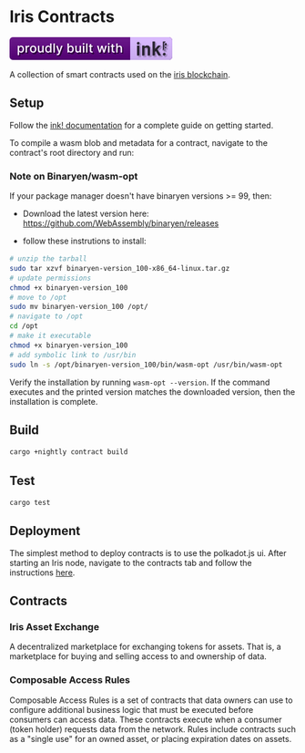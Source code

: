 # Iris Contracts

[![Built with ink!](https://raw.githubusercontent.com/paritytech/ink/master/.images/badge.svg)](https://github.com/paritytech/ink)

A collection of smart contracts used on the [iris blockchain](https://github.com/ideal-lab5/iris).

## Setup

Follow the [ink! documentation](https://paritytech.github.io/ink-docs/getting-started/setup) for a complete guide on getting started.

To compile a wasm blob and metadata for a contract, navigate to the contract's root directory and run:

### Note on Binaryen/wasm-opt

If your package manager doesn't have binaryen versions >= 99, then:

- Download the latest version here: https://github.com/WebAssembly/binaryen/releases

- follow these instrutions to install:

``` bash
# unzip the tarball
sudo tar xzvf binaryen-version_100-x86_64-linux.tar.gz
# update permissions
chmod +x binaryen-version_100
# move to /opt
sudo mv binaryen-version_100 /opt/
# navigate to /opt
cd /opt
# make it executable
chmod +x binaryen-version_100
# add symbolic link to /usr/bin
sudo ln -s /opt/binaryen-version_100/bin/wasm-opt /usr/bin/wasm-opt
```

Verify the installation by running `wasm-opt --version`. If the command executes and the printed version matches the downloaded version, then the installation is complete.

## Build

``` bash
cargo +nightly contract build
```

## Test

``` bash
cargo test 
```

## Deployment

The simplest method to deploy contracts is to use the polkadot.js ui. After starting an Iris node, navigate to the contracts tab and follow the instructions [here](https://docs.substrate.io/tutorials/v3/ink-workshop/pt1/#creating-an-ink-project).

## Contracts

### Iris Asset Exchange

A decentralized marketplace for exchanging tokens for assets. That is, a marketplace for buying and selling access to and ownership of data.

### Composable Access Rules

Composable Access Rules is a set of contracts that data owners can use to configure additional business logic that must be executed before consumers can access data. These contracts execute when a consumer (token holder) requests data from the network. Rules include contracts such as a "single use" for an owned asset, or placing expiration dates on assets.
